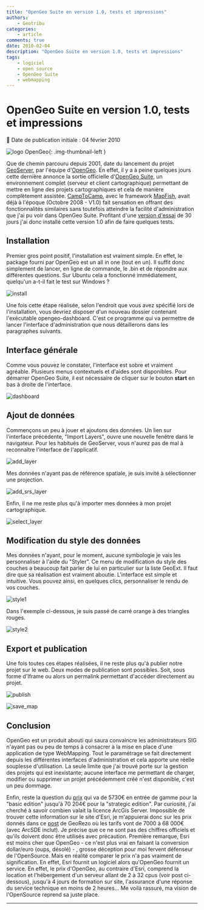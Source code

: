 ```yaml
---
title: "OpenGeo Suite en version 1.0, tests et impressions"
authors:
    - Geotribu
categories:
    - article
comments: true
date: 2010-02-04
description: "OpenGeo Suite en version 1.0, tests et impressions"
tags:
    - logiciel
    - open source
    - OpenGeo Suite
    - webmapping
---
```


# OpenGeo Suite en version 1.0, tests et impressions

:calendar: Date de publication initiale : 04 février 2010

![logo OpenGeo](https://cdn.geotribu.fr/img/logos-icones/logiciels_librairies/opengeosuite.png "logo OpenGeo"){: .img-thumbnail-left }

Que de chemin parcouru depuis 2001, date du lancement du projet [GeoServer](http://geoserver.org/display/GEOS/Welcome), par l'équipe d'[OpenGeo](http://opengeo.org). En effet, il y a à peine quelques jours cette dernière annonce la sortie officielle d'[OpenGeo Suite](http://opengeo.org/products/suite/), un environnement complet (serveur et client cartographique) permettant de mettre en ligne des projets cartographiques et cela de manière complètement assistée. [CampToCamp](http://www.camptocamp.com/fr), avec le framework [MapFish](http://www.mapfish.org/), avait déjà à l'époque (Octobre 2008 - V1.0) fait sensation en offrant des fonctionnalités similaires sans toutefois atteindre la facilité d'administration que j'ai pu voir dans OpenGeo Suite. Profitant d'une [version d'essai](http://opengeo.org/products/suite/register/) de 30 jours j'ai donc installé cette version 1.0 afin de faire quelques tests.

## Installation

Premier gros point positif, l'installation est vraiment simple. En effet, le package fourni par OpenGeo est un all in one (tout en un). Il suffit donc simplement de lancer, en ligne de commande, le .bin et de répondre aux différentes questions. Sur Ubuntu cela a fonctionné immédiatement, quelqu'un a-t-il fait le test sur Windows ?

![install](https://cdn.geotribu.fr/img/Blog/geoserver/opengeo/install.png "install")

Une fois cette étape réalisée, selon l'endroit que vous avez spécifié lors de l'installation, vous devriez disposer d'un nouveau dossier contenant l'exécutable opengeo-dashboard. C'est ce programme qui va permettre de lancer l'interface d'administration que nous détaillerons dans les paragraphes suivants.

## Interface générale

Comme vous pouvez le constater, l'interface est sobre et vraiment agréable. Plusieurs menus contextuels et d'aides sont disponibles. Pour démarrer OpenGeo Suite, il est nécessaire de cliquer sur le bouton **start** en bas à droite de l'interface.

![dashboard](https://cdn.geotribu.fr/img/Blog/geoserver/opengeo/dashboard.png "dashboard")

## Ajout de données

Commençons un peu à jouer et ajoutons des données. Un lien sur l'interface précédente, "Import Layers", ouvre une nouvelle fenêtre dans le navigateur. Pour les habitués de GeoServer, vous n'aurez pas de mal à reconnaître l'interface de l'applicatif.

![add_layer](https://cdn.geotribu.fr/img/Blog/geoserver/opengeo/add_layer.png "add_layer")

Mes données n'ayant pas de référence spatiale, je suis invité à sélectionner une projection.

![add_srs_layer](https://cdn.geotribu.fr/img/Blog/geoserver/opengeo/add_srs_layer.png "add_srs_layer")

Enfin, il ne me reste plus qu'à importer mes données à mon projet cartographique.

![select_layer](https://cdn.geotribu.fr/img/Blog/geoserver/opengeo/select_layer.png "select_layer")

## Modification du style des données

Mes données n'ayant, pour le moment, aucune symbologie je vais les personnaliser à l'aide du "Styler". Ce menu de modification du style des couches a beaucoup fait parler de lui en particulier sur la liste GeoExt. Il faut dire que sa réalisation est vraiment aboutie. L'interface est simple et intuitive. Vous pouvez ainsi, en quelques clics, personnaliser le rendu de vos couches.

![style1](https://cdn.geotribu.fr/img/Blog/geoserver/opengeo/style1.png "style1")

Dans l'exemple ci-dessous, je suis passé de carré orange à des triangles rouges.

![style2](https://cdn.geotribu.fr/img/Blog/geoserver/opengeo/style2.png "style2")

## Export et publication

Une fois toutes ces étapes réalisées, il ne reste plus qu'à publier notre projet sur le web. Deux modes de publication sont possibles. Soit, sous forme d'Iframe ou alors un permalink permettant d'accéder directement au projet.

![publish](https://cdn.geotribu.fr/img/Blog/geoserver/opengeo/publish.png "publish")

![save_map](https://cdn.geotribu.fr/img/Blog/geoserver/opengeo/save_map.png "save_map")

## Conclusion

OpenGeo est un produit abouti qui saura convaincre les administrateurs SIG n'ayant pas ou peu de temps à consacrer à la mise en place d'une application de type WebMapping. Tout le paramétrage se fait directement depuis les différentes interfaces d'administration et cela apporte une réelle souplesse d'utilisation. La seule limite que j'ai trouvé porte sur la gestion des projets qui est inexistante; aucune interface me permettant de charger, modifier ou supprimer un projet précédemment créé n'est disponible, c'est un peu dommage.

Enfin, reste la question du [prix](http://opengeo.org/products/suite/buy/#price) qui va de 5730€ en entrée de gamme pour la "basic edition" jusqu'à 70 204€ pour la "strategic edition". Par curiosité, j'ai cherché à savoir combien valait la licence ArcGis Server. Impossible de trouver cette information sur le site d'Esri, je m'appuierai donc sur les prix donnés dans ce [post](http://georezo.net/forum/viewtopic.php?pid=100845#p100845) de GeoRezo où les tarifs vont de 7000 à 68 000€ (avec ArcSDE inclut). Je précise que ce ne sont pas des chiffres officiels et qu'ils doivent donc être utilisés avec précaution. Première remarque, Esri est moins cher que OpenGeo - ce n'est plus vrai en faisant la conversion dollar/euro (oups, désolé) - , grosse déception pour moi fervent défenseur de l'OpenSource. Mais en réalité comparer le prix n'a pas vraiment de signification. En effet, Esri fournit un logiciel alors qu'OpenGeo fournit un service. En effet, le prix d'OpenGeo, au contraire d'Esri, comprend la location et l'hébergement d'un serveur allant de 2 à 32 cpus (voir post ci-dessous), jusqu'à 4 jours de formation sur site, l'assurance d'une réponse du service technique en moins de 2 heures... Me voilà rassuré, ma vision de l'OpenSource reprend sa juste place.

----

<!-- geotribu:authors-block -->

